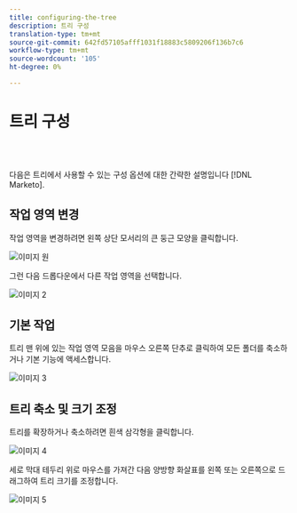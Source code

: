 ```yaml
---
title: configuring-the-tree
description: 트리 구성
translation-type: tm+mt
source-git-commit: 642fd57105afff1031f18883c5809206f136b7c6
workflow-type: tm+mt
source-wordcount: '105'
ht-degree: 0%

---
```



# 트리 구성

<br> 

다음은 트리에서 사용할 수 있는 구성 옵션에 대한 간략한 설명입니다 [!DNL Marketo].

## 작업 영역 변경

작업 영역을 변경하려면 왼쪽 상단 모서리의 큰 둥근 모양을 클릭합니다.

![이미지 원](/help/sky/assets/tree/configuring-the-tree/configuring-the-tree-1.png)

그런 다음 드롭다운에서 다른 작업 영역을 선택합니다.

![이미지 2](/help/sky/assets/tree/configuring-the-tree/configuring-the-tree-2.png)

## 기본 작업

트리 맨 위에 있는 작업 영역 모음을 마우스 오른쪽 단추로 클릭하여 모든 폴더를 축소하거나 기본 기능에 액세스합니다.

![이미지 3](/help/sky/assets/tree/configuring-the-tree/configuring-the-tree-3.png)

## 트리 축소 및 크기 조정

트리를 확장하거나 축소하려면 흰색 삼각형을 클릭합니다.

![이미지 4](/help/sky/assets/tree/configuring-the-tree/configuring-the-tree-4.png)

세로 막대 테두리 위로 마우스를 가져간 다음 양방향 화살표를 왼쪽 또는 오른쪽으로 드래그하여 트리 크기를 조정합니다.

![이미지 5](/help/sky/assets/tree/configuring-the-tree/configuring-the-tree-5.png)
